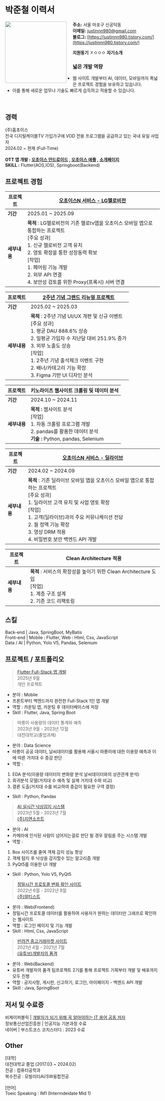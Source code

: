# 박준철 이력서

<p align="left">
  <img src="https://github.com/user-attachments/assets/cf474605-d060-44b7-b7ac-316afbffd0ac" width="200" align="left" style="margin-right: 20px;"/>
</p>

**주소:** 서울 마포구 신공덕동  
**이메일:** justinnn980@gmail.com  
**블로그:** [https://justinnn980.tistory.com/](https://justinnn980.tistory.com/)

**지원동기**
ㅈㅇㅇㅇ
**자기소개**
### 넓은 개발 역량
- 웹 사이트 개발부터 AI, 데이터, 모바일까지 폭넓은 프로젝트 경험을 보유하고 있습니다.
- 이를 통해 새로운 업무나 기술도 빠르게 습득하고 적용할 수 있습니다.

</br>



## 경력
(주)홈초이스</br>
전국 디지털케이블TV 가입가구에 VOD 전용 프로그램을 공급하고 있는 국내 유일 사업자</br>
2024.02 ~ 현재 (Full-Time)</br></br>
**OTT 앱 개발 : [오초이스 안드로이드](https://play.google.com/store/apps/details?id=com.homechoice.app.homechoice&hl=ko) , [오초이스 애플](https://apps.apple.com/kr/app/%EC%98%A4%EC%B4%88%EC%9D%B4%EC%8A%A4-mobile/id6444248350) , [소개페이지](https://ochoice.co.kr/page/intro.php)**<br>
**SKILL :** Flutter(AOS,IOS), Springboot(Backend)
## 프로젝트 경험

| 프로젝트 | **[오초이스N 서비스 - LG헬로비전](https://www.lghellovision.net/product/tv/tvMainService.do?mcode=05)**  |
|----------|----------------------------------------|
| **기간** | 2025.01 ~ 2025.09 |
| **세부내용** | **목적** : LG헬로비전의 기존 헬로tv앱을 오초이스 모바일 앱으로 통합하는 프로젝트</br> [주요 성과] </br> 1. 신규 헬로비전 고객 유치 </br> 2. 영토 확장을 통한 성장동력 확보 </br>[작업] </br>1. 페어링 기능 개발 </br> 2. 외부 API 연결</br> 4. 보안성 검토를 위한 Proxy(프록시) 서버 연결

| 프로젝트 | **[2주년 기념 그랜드 리뉴얼 프로젝트](https://pf.kakao.com/_FBxnNxj/108507893)**  |
|----------|----------------------------------------|
| **기간** | 2025.02 ~ 2025.03 |
| **세부내용** | **목적** : 2주년 기념 UI/UX 개편 및 신규 이벤트 </br> [주요 성과]</br>1. 평균 DAU 888.6% 상승 </br>2. 일평균 가입자 수 지난달 대비 251.9% 증가 </br> 3. 외부 노출도 상승 </br> [작업] </br> 1. 2주년 기념 출석체크 이벤트 구현 </br> 2. 배너/카테고리 기능 확장 </br> 3. Figma 기반 UI 디자인 분석

| 프로젝트 | **키노라이츠 웹사이트 크롤링 및 데이터 분석**  |
|----------|----------------------------------------|
| **기간** | 2024.10 ~ 2024.11 |
| **세부내용** | **목적 :** 웹사이트 분석 </br> [작업] </br> 1. 자동 크롤링 프로그램 개발 </br> 2. pandas를 활용한 데이터 분석 </br> **기술 :** Python, pandas, Selenium

| 프로젝트 | **[오초이스N 서비스 - 딜라이브](https://www.dlive.kr/front/product/ochoice/OchoiceAction.do?method=view)**  |
|----------|----------------------------------------|
| **기간** | 2024.02 ~ 2024.09 |
| **세부내용** | **목적** : 기존 딜라이브 모바일 앱을 오초이스 모바일 앱으로 통합하는 프로젝트 </br> [주요 성과] </br> 1. 딜라이브 고객 유치 및 사업 영토 확장 </br>[작업] </br> 1. 고객(딜라이브)과의 주요 커뮤니케이션 전담 </br> 2. 월 정액 기능 확장 </br> 3. 영상 DRM 적용 </br> 4. 비밀번호 보안 백엔드 API 개발

| 프로젝트 | **Clean Architecture 적용**  |
|----------|----------------------------------------|
| **세부내용** | **목적** : 서비스의 확장성을 높이기 위한 Clean Architecture 도입 </br>[작업] </br> 1. 계층 구조 설계 </br> 2. 기존 코드 리팩토링

## 스킬
Back-end | Java, SpringBoot, MyBatis </br>
Front-end | Mobile : Flutter, Web : Html, Css, JavaScript</br>
Data / AI | Python, Yolo V5, Pandas, Selenium</br>


## 프로젝트 / 포트폴리오
>[Flutter Full-Stack 앱 개발](https://github.com/justinnn980/myflutter) </br>  2025년 9월</br> 개인 프로젝트
- 분야 : Moblie
- 프론트부터 백엔드까지 완전한 Full-Stack 1인 앱 개발</br>
- 역할 : 카운팅 앱, 카운팅 후 데이터베이스에 저장 </br>
- Skill : Flutter, Java, Spring Boot

>따릉이 사용량의 데이터 통계와 예측 </br> 2023년 9월 - 2023년 12월 </br> 대전대학교(졸업과제)
- 분야 : Data Science
- 따릉이 공공 데이터, 날씨데이터를 활용해 서울시 따릉이에 대한 이용량 예측과 이에 따른 거치대 수 증감 판단</br>
- 역할 : 
1. EDA 분석(이용량 데이터의 변화량 분석 날씨데이터와의 상관관계 분석)</br>
2. 회귀분석 모델(거치대 수 예측 및 실제 거치대 수와 비교)</br>
3. 결론 도출(거치대 수를 비교하여 증감이 필요한 구역 결정)</br>
- Skill : Python, Pandas</br>

>[AI 실시간 낙상감지 시스템](https://github.com/TEAM-DSS/Human-Fall-Detection) </br> 2023년 5월 - 2023년 7월</br>[(주)지엔소프트](http://www.gn-soft.co.kr/gns/html/index.html) </br>
- 분야 : AI</br>
- 카메라에 인식된 사람이 넘어지는걸로 판단 될 경우 알림을 주는 시스템 개발</br>
- 역할 : 
1. Box 사이즈를 줄여 객체 감지 성능 향상</br>
2. 객체 탐지 후 낙상을 감지할수 있는 알고리즘 개발</br>
3. PyQt5를 이용한 UI 개발
- Skill : Python, Yolo V5, PyQt5

>[정밀시간 프로토콜 변화 확인 사이트](https://github.com/Masterwhiece/ptp-visualization)</br>2022년 6월 - 2022년 8월</br>[(주)알티스트](https://www.rtst.co.kr/) </br>
- 분야 : Web(Frontend)</br>
- 정밀시간 프로토콜 데이터를 활용하여 사용자가 원하는 데이터만 그래프로 확인하는 웹사이트</br>
- 역할 : 로그인 페이지 및 기능 개발
- Skill : Html, Css, JavaScript</br>

>[반려견 중고거래마켓 사이트](https://github.com/DaengDaengMarket/dignity-of-developer-2-project)</br>2021년 4월 - 2021년 7월</br>[(유튜브)개발자의 품격](https://www.inflearn.com/users/16938/@realprogrammers?srsltid=AfmBOoooGystUG2l1_FXZl7PiyZH4aVgk-KXvGP5yQ7tjnocGTXkpIFh) </br>
- 분야 : Web(Backend)</br>
- 유튜버 개발자의 품격 팀프로젝트 2기를 통해 프로젝트 기획부터 개발 및 배포까지 모두 진행
- 역할 : 공지사항, 게시판, 신고하기, 로그인, 마이페이지 - 백엔드 API 개발</br>
- Skill : Java, SpringBoot</br>

## 저서 및 수료증
비제이퍼블릭 | [개발자가 되기 위해 꼭 알아야하는 IT 용어 공동 저자](https://www.yes24.com/Product/Goods/109711067) </br>
정보통신산업진흥원 | 인공지능 기본과정 수료</br>
네이버 | 부스트코스<DATA SCIENCE> 코치스터디 : 2023 수료</br>

## Other
[대학]</br>
대전대학교 졸업 (2017.03 ~ 2024.02) </br>
전공 : 컴퓨터공학과 </br>복수전공 : 모빌리티AI/SW융합전공 </br></br>
[언어]</br>
Toeic Speaking : IM1 (Intermdeidate Mid 1)

